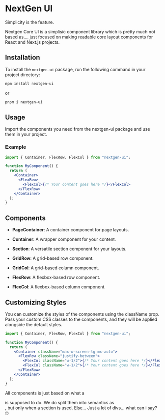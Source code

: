# NextGen UI

Simplicity is the feature.

Nextgen Core UI is a simplisic component library which is pretty much not based as.... just focused on making readable core layout components for React and Next.js projects.

## Installation

To install the `nextgen-ui` package, run the following command in your project directory:

```bash
npm install nextgen-ui
```

or

```bash
pnpm i nextgen-ui
```

## Usage

Import the components you need from the nextgen-ui package and use them in your project.

### Example

```jsx
import { Container, FlexRow, FlexCol } from "nextgen-ui";

function MyComponent() {
  return (
    <Container>
      <FlexRow>
        <FlexCol>{/* Your content goes here */}</FlexCol>
      </FlexRow>
    </Container>
  );
}
```

## Components

- **PageContainer**: A container component for page layouts.

- **Container**: A wrapper component for your content.
- **Section**: A versatile section component for your layouts.

- **GridRow**: A grid-based row component.
- **GridCol**: A grid-based column component.

- **FlexRow**: A flexbox-based row component.
- **FlexCol**: A flexbox-based column component.

## Customizing Styles

You can customize the styles of the components using the className prop. Pass your custom CSS classes to the components, and they will be applied alongside the default styles.

```jsx
import { Container, FlexRow, FlexCol } from "nextgen-ui";

function MyComponent() {
  return (
    <Container className="max-w-screen-lg mx-auto">
      <FlexRow className="justify-between">
        <FlexCol className="w-1/2">{/* Your content goes here */}</FlexCol>
        <FlexCol className="w-1/2">{/* Your content goes here */}</FlexCol>
      </FlexRow>
    </Container>
  );
}
```

All components is just based on what a <div> is supposed to do. We do split them into semantics as <section>, but only when a section is used. Else... Just a lot of divs... what can i say? 🙄
